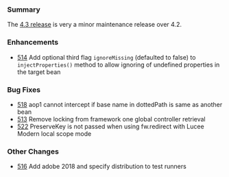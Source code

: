 
### Summary

The [4.3 release](/documentation/4.3) is very a minor maintenance release over 4.2.

### Enhancements

* [514](https://github.com/framework-one/fw1/issues/514) Add optional third flag `ignoreMissing` (defaulted to false) to `injectProperties()` method to allow ignoring of undefined properties in the target bean

### Bug Fixes

* [518](https://github.com/framework-one/fw1/pull/518) aop1 cannot intercept if base name in dottedPath is same as another bean
* [513](https://github.com/framework-one/fw1/pull/513) Remove locking from framework one global controller retrieval
* [522](https://github.com/framework-one/fw1/issues/522) PreserveKey is not passed when using fw.redirect with Lucee Modern local scope mode

### Other Changes

* [516](https://github.com/framework-one/fw1/pull/516) Add adobe 2018 and specify distribution to test runners